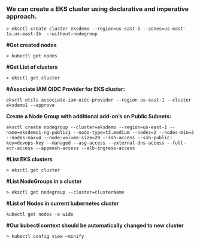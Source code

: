 ### **We can create a EKS cluster using declarative and imperative approach.** 

```> eksctl create cluster eksdemo --region=us-east-1 --zones=us-east-1a,us-east-1b  --without-nodegroup```

**#Get created nodes**

```> kubectl get nodes```

**#Get List of clusters**

```> eksctl get cluster```

**#Associate IAM OIDC Provider for EKS cluster:**

```eksctl utils associate-iam-oidc-provider --region us-east-1 --cluster eksdemo1 --approve```

**Create a Node Group with additional add-on’s on Public Subnets:**

``` eksctl create nodegroup --cluster=eksdemo --region=us-east-1 --name=eksdemo1-ng-public1 --node-type=t3.medium --nodes=2 --nodes-min=2 --nodes-max=4 --node-volume-size=20 --ssh-access --ssh-public-key=devops-key --managed --asg-access --external-dns-access --full-ecr-access --appmesh-access --alb-ingress-access ```

**#List EKS clusters**

```> eksctl get cluster```

**#List NodeGroups in a cluster**

```> eksctl get nodegroup --cluster=clusterName```

**#List of Nodes in current kubernetes cluster**

```kubectl get nodes -o wide```

**#Our kubectl context should be automatically changed to new cluster**

```> kubectl config view –minify```
